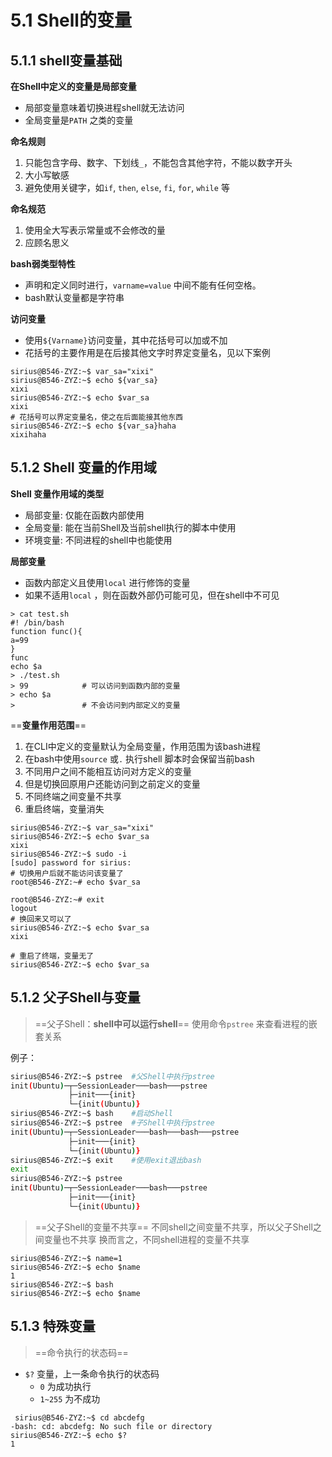 
# 5.1 Shell的变量

## 5.1.1 shell变量基础

**在Shell中定义的变量是局部变量**
- 局部变量意味着切换进程shell就无法访问
- 全局变量是`PATH` 之类的变量

**命名规则**
1. 只能包含字母、数字、下划线`_`，不能包含其他字符，不能以数字开头
2. 大小写敏感
3. 避免使用关键字，如`if`, `then`, `else`, `fi`, `for`, `while` 等

**命名规范**
1. 使用全大写表示常量或不会修改的量
2. 应顾名思义

**bash弱类型特性**
- 声明和定义同时进行，`varname=value` 中间不能有任何空格。
- bash默认变量都是字符串

**访问变量**
- 使用`${Varname}`访问变量，其中花括号可以加或不加
- 花括号的主要作用是在后接其他文字时界定变量名，见以下案例
```shell
sirius@B546-ZYZ:~$ var_sa="xixi"
sirius@B546-ZYZ:~$ echo ${var_sa}
xixi
sirius@B546-ZYZ:~$ echo $var_sa
xixi
# 花括号可以界定变量名，使之在后面能接其他东西
sirius@B546-ZYZ:~$ echo ${var_sa}haha
xixihaha
```

## 5.1.2 Shell 变量的作用域

**Shell 变量作用域的类型**
- 局部变量: 仅能在函数内部使用
- 全局变量: 能在当前Shell及当前shell执行的脚本中使用
- 环境变量: 不同进程的shell中也能使用

**局部变量**
- 函数内部定义且使用`local` 进行修饰的变量
- 如果不适用`local` ，则在函数外部仍可能可见，但在shell中不可见
```shell
> cat test.sh
#! /bin/bash
function func(){
a=99
}
func
echo $a
> ./test.sh
> 99            # 可以访问到函数内部的变量
> echo $a
>               # 不会访问到内部定义的变量
```



==**变量作用范围**==
1. 在CLI中定义的变量默认为全局变量，作用范围为该bash进程
2. 在bash中使用`source` 或`.` 执行shell 脚本时会保留当前bash
3. 不同用户之间不能相互访问对方定义的变量
4. 但是切换回原用户还能访问到之前定义的变量
5. 不同终端之间变量不共享
6. 重启终端，变量消失
```shell
sirius@B546-ZYZ:~$ var_sa="xixi"
sirius@B546-ZYZ:~$ echo $var_sa
xixi
sirius@B546-ZYZ:~$ sudo -i
[sudo] password for sirius:
# 切换用户后就不能访问该变量了
root@B546-ZYZ:~# echo $var_sa  

root@B546-ZYZ:~# exit
logout
# 换回来又可以了
sirius@B546-ZYZ:~$ echo $var_sa
xixi

# 重启了终端，变量无了
sirius@B546-ZYZ:~$ echo $var_sa

```


## 5.1.2 父子Shell与变量

>==父子Shell：**shell中可以运行shell**==
> 使用命令`pstree` 来查看进程的嵌套关系

例子： 
```bash
sirius@B546-ZYZ:~$ pstree  #父Shell中执行pstree
init(Ubuntu)─┬─SessionLeader───bash───pstree
             ├─init───{init}
             └─{init(Ubuntu)}
sirius@B546-ZYZ:~$ bash    #启动Shell
sirius@B546-ZYZ:~$ pstree  #子Shell中执行pstree
init(Ubuntu)─┬─SessionLeader───bash───bash───pstree
             ├─init───{init}
             └─{init(Ubuntu)}
sirius@B546-ZYZ:~$ exit    #使用exit退出bash
exit
sirius@B546-ZYZ:~$ pstree
init(Ubuntu)─┬─SessionLeader───bash───pstree
             ├─init───{init}
             └─{init(Ubuntu)}
```

> ==父子Shell的变量不共享==
> 不同shell之间变量不共享，所以父子Shell之间变量也不共享
> 换而言之，不同shell进程的变量不共享
```shell
sirius@B546-ZYZ:~$ name=1
sirius@B546-ZYZ:~$ echo $name
1
sirius@B546-ZYZ:~$ bash
sirius@B546-ZYZ:~$ echo $name
```

## 5.1.3 特殊变量

> ==命令执行的状态码==
 - `$?` 变量，上一条命令执行的状态码
   - `0` 为成功执行
   - `1~255` 为不成功
```shell
 sirius@B546-ZYZ:~$ cd abcdefg
-bash: cd: abcdefg: No such file or directory
sirius@B546-ZYZ:~$ echo $?
1
```